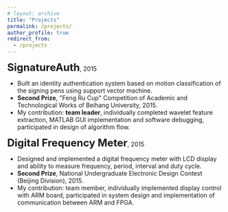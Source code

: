 ```yaml
---
# layout: archive
title: "Projects"
permalink: /projects/
author_profile: true
redirect_from:
  - /projects
---
```



<!-- ## SignatureAuth -->
<b style="font-size:18pt">SignatureAuth</b>, 2015
- Built an identity authentication system based on motion classification of the signing pens using support vector machine. 
- <b>Second Prize</b>, "Feng Ru Cup" Competition of Academic and Technological Works of Beihang University, 2015.
- My contribution: <b>team leader</b>, individually completed wavelet feature extraction, MATLAB GUI implementation and software debugging, participated in design of algorithm flow. 

<!-- ## Digital Frequency Meter -->
<b style="font-size:18pt">Digital Frequency Meter</b>, 2015
- Designed and implemented a digital frequency meter with LCD display and ability to measure frequency, period, interval and duty cycle. 
- <b>Second Prize</b>, National Undergraduate Electronic Design Contest (Beijing Division), 2015.
- My contribution: team member, individually implemented display control with ARM board, participated in system design and implementation of communication between ARM and FPGA. 
